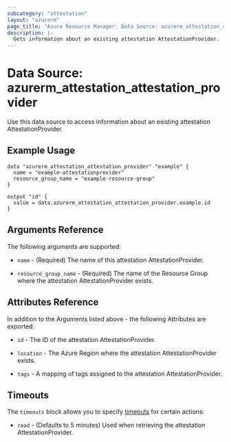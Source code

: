 ```yaml
---
subcategory: "attestation"
layout: "azurerm"
page_title: "Azure Resource Manager: Data Source: azurerm_attestation_attestation_provider"
description: |-
  Gets information about an existing attestation AttestationProvider.
---
```


# Data Source: azurerm_attestation_attestation_provider

Use this data source to access information about an existing attestation AttestationProvider.

## Example Usage

```hcl
data "azurerm_attestation_attestation_provider" "example" {
  name = "example-attestationprovider"
  resource_group_name = "example-resource-group"
}

output "id" {
  value = data.azurerm_attestation_attestation_provider.example.id
}
```

## Arguments Reference

The following arguments are supported:

* `name` - (Required) The name of this attestation AttestationProvider.

* `resource_group_name` - (Required) The name of the Resource Group where the attestation AttestationProvider exists.

## Attributes Reference

In addition to the Arguments listed above - the following Attributes are exported: 

* `id` - The ID of the attestation AttestationProvider.

* `location` - The Azure Region where the attestation AttestationProvider exists.

* `tags` - A mapping of tags assigned to the attestation AttestationProvider.

## Timeouts

The `timeouts` block allows you to specify [timeouts](https://www.terraform.io/docs/configuration/resources.html#timeouts) for certain actions:

* `read` - (Defaults to 5 minutes) Used when retrieving the attestation AttestationProvider.
